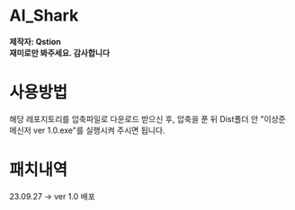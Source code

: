 # AI_Shark
**제작자: Qstion**  
**재미로만 봐주세요. 감사합니다**  

# 사용방법
해당 레포지토리를 압축파일로 다운로드 받으신 후, 압축을 푼 뒤 Dist폴더 안 "이상준 메신저 ver 1.0.exe"를 실행시켜 주시면 됩니다.   

# 패치내역
23.09.27 -> ver 1.0 배포
